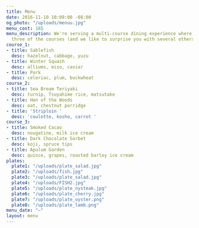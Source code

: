 ```yaml
---
title: Menu
date: 2016-11-10 10:09:00 -08:00
og_photo: "/uploads/menuu.jpg"
menu_cost: 165
menu_description: We're serving a multi-course dining experience where you choose
  three of the courses (and we like to surprise you with several others).
course_1:
- title: Sablefish
  desc: hazelnut, cabbage, yuzu
- title: Winter Squash
  desc: alliums, miso, caviar
- title: Pork
  desc: celeriac, plum, buckwheat
course_2:
- title: Sea Bream Teriyaki
  desc: turnip, Tsuyahime rice, matsutake
- title: Hen of the Woods
  desc: oat, chestnut porridge
- title: 'Striploin '
  desc: 'coulotte, kosho, carrot '
course_3:
- title: Smoked Cacao
  desc: nougatine, milk ice cream
- title: Dark Chocolate Sorbet
  desc: koji, spruce tips
- title: Apulum Garden
  desc: quince, grapes, roasted barley ice cream
plates:
  plate1: "/uploads/plate_salad.jpg"
  plate2: "/uploads/fish.jpg"
  plate3: "/uploads/plate_salad.jpg"
  plate4: "/uploads/FISH2.jpg"
  plate5: "/uploads/plate_nysteak.jpg"
  plate6: "/uploads/plate_cherry.jpg"
  plate7: "/uploads/plate_oyster.png"
  plate8: "/uploads/plate_lamb.png"
menu_date: "—"
layout: menu
---
```


